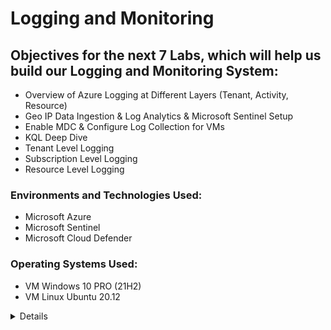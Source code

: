 # Logging and Monitoring

## Objectives for the next 7 Labs, which will help us build our Logging and Monitoring System:

- Overview of Azure Logging at Different Layers (Tenant, Activity, Resource)
- Geo IP Data Ingestion & Log Analytics & Microsoft Sentinel Setup
- Enable MDC & Configure Log Collection for VMs
- KQL Deep Dive
- Tenant Level Logging
- Subscription Level Logging
- Resource Level Logging

### Environments and Technologies Used:

- Microsoft Azure
- Microsoft Sentinel
- Microsoft Cloud Defender

### Operating Systems Used:

- VM Windows 10 PRO (21H2)
- VM Linux Ubuntu 20.12
<details close>

<div>

</summary>

  ## Here is an overview of Azure logging at different layers: tenant, subscription, and resource:
  
1. Tenant Level Logging: Azure allows you to enable logging at the tenant level, capturing logs for services and activities that span across your entire Azure tenant. This includes Azure AD logs, Azure Resource Manager logs, and more. Tenant-level logging provides a holistic view of activities and events across your Azure environment.

2. Subscription Level Logging: Logging can also be configured at the subscription level, allowing you to monitor and track activities specific to a particular Azure subscription. This includes capturing logs for resource deployments, management operations, and changes within the subscription.

3. Resource Level Logging: Azure provides the ability to enable logging at the resource level, focusing on specific Azure resources such as virtual machines, storage accounts, or databases. Resource-level logging offers detailed insights into the operations, performance metrics, and diagnostic data of individual resources.

By leveraging logging at these different layers, you can effectively monitor and analyze activities, detect security threats, troubleshoot issues, and ensure compliance across your Azure environment.

<p align="center">
<img src="https://i.imgur.com/lLaiDex.png" height="70%" width="70%" alt="Azure Free Account"/> 
</p>
<details close>

---

</summary>

  ## In this lab, we will utilize two GeoIP files to enhance our analysis capabilities. These files will allow us to correlate IP addresses and determine the geographical location from which the attacks originated. This information will provide valuable insights into the source of the attacks and help us strengthen our security measures. <b>

- To begin, we will download two IP files that are essential for our analysis. 

![image](https://user-images.githubusercontent.com/112146207/231026643-50acaa3b-3f83-4467-b6ee-49cf28ee2225.png)

- Next, we will access our Azure account and navigate to the "Storage accounts" section. From there, we will initiate a search for "Storage accounts" and select the option to "Create storage account." This will enable us to set up a new storage account in Azure.

<p align="center">
<img src="https://i.imgur.com/gjdNQ3d.png" height="70%" width="70%" alt="Azure Free Account"/> 
</p>

- While creating the storage account, please ensure that you place it under the "RG-Cyber-Lab" resource group. Additionally, specify a unique storage account name, select the desired region, and set the redundancy to locally-redundant storage (LRS). These configurations will ensure that the storage account is properly organized and aligned with the required specifications for our lab.

- It's important to remember that redundancy in cybersecurity plays a crucial role in enhancing fault tolerance. Fault tolerance refers to the system's ability to continue operating smoothly even in the event of a failure in one of its components. By implementing redundancy measures, such as locally-redundant storage (LRS) in our storage account, we ensure that our data remains available and protected even if certain components or systems encounter issues or failures.

<p align="center">
<img src="https://i.imgur.com/weQglom.png" height="70%" width="70%" alt="Azure Free Account"/> 
</p>
  
- After successfully creating the storage account, proceed to the search bar and enter "storage account" to locate and access the storage account within Azure. This will allow us to manage and configure the storage account according to our specific requirements. 
> Within the storage account, create a container named “ipgeodata”

<p align="center">
<img src="https://i.imgur.com/RMcy7Va.png" height="70%" width="70%" alt="Azure Free Account"/> 
</p>
  
- Click on ```ipgeodata``` and we will upload the 2 files we downloaded
> This might take a while since one of the files is very large, but patience is key! 

<p align="center">
<img src="https://i.imgur.com/6JGq0yO.png" height="70%" width="70%" alt="Azure Free Account"/> 
</p>

- We now need to generate SAS URLs for both of these files.
> A SAS (Shared Access Signature) is utilized to grant access to files on an individual basis, rather than providing unrestricted access to the entire container. It allows for more granular control and security by specifying the specific permissions and timeframe for which the access is granted.

- We will first copy the file names and jot them down on a notepad 

<p align="center">
<img src="https://i.imgur.com/iLc6Obf.png" height="70%" width="70%" alt="Azure Free Account"/> 
</p>
  
- To generate a SAS for the first file, right-click on its name and select the "Generate SAS" option. Ensure that you generate the SAS for the city blocks IPv4 file specifically. 

<p align="center">
<img src="https://i.imgur.com/DaESGBQ.png" height="70%" width="70%" alt="Azure Free Account"/> 
</p>
  
- Extend the expiration date, by setting it to be at least one year in the future, and then click on the "Generate SAS" button. After generating the SAS, make sure to copy the Blob SAS URL and save it in your notes for future reference. This SAS URL will be utilized later in the process, so it's crucial to keep it readily available.

- Allow me to explain the rationale behind this process. The purpose of generating the SAS URL is to provide it to the Log repository. The Log repository will utilize this SAS URL to access and read the data from the specified file in Azure Sentinel. This data will then be ingested into the Azure Sentinel database for further analysis and monitoring. We can anticipate exploring this integration in the upcoming steps, which will allow us to leverage the power of Azure Sentinel for efficient log management and analysis.

<p align="center">
<img src="https://i.imgur.com/JdqUeoP.png" height="70%" width="70%" alt="Azure Free Account"/> 
</p>
  
- The identical steps will be followed for the "City-Locations" file.

<p align="center">
<img src="https://i.imgur.com/iHJFjV6.png" height="70%" width="70%" alt="Azure Free Account"/> 
</p>
  
- It is crucial to have copied the Blob URLs to a notepad or another document, as we will be relying on them for further steps. Please ensure that you have securely saved the Blob URLs, as they will be necessary for our upcoming tasks and integrations.

<p align="center">
<img src="https://i.imgur.com/U6UO6vT.png" height="70%" width="70%" alt="Azure Free Account"/> 
</p>

- Our SIEM (Security Information and Event Management) solution will be configured to monitor our log analytics workspace. It will collect, analyze, and identify logs in real-time.

<p align="center">
<img src="https://i.imgur.com/NCuqbKt.png" height="70%" width="70%" alt="Azure Free Account"/> 
</p>
  
- To create a Log Analytics workspace, please navigate to portal.azure.com and use the search bar to find "log analytics workspace". Once located, click on the "Create" button to initiate the workspace creation process. 

> Enter your resource group, name, and region
> Click "create"

<p align="center">
<img src="https://i.imgur.com/VOSRAh3.png" height="70%" width="70%" alt="Azure Free Account"/> 
</p>

- We have created our Log Analytics workspace, which will be enriched with Geo data to correlate IP addresses and determine origins. Now, we will create our SIEM resource and establish a connection with the Log Analytics workspace. This integration will empower us to monitor and respond to security events effectively by utilizing the comprehensive log data collected within the workspace. It will enhance our cybersecurity capabilities and enable proactive threat management. 

- In the Azure portal, search for "Microsoft Sentinel" in the search bar and click "Create" to initiate the provisioning of the powerful security information and event management (SIEM) solution. 

- Afterward, select your Log Analytics workspace and click on the "Add" button to establish the connection between the Microsoft Sentinel SIEM solution and the Log Analytics workspace. 

<p align="center">
<img src="https://i.imgur.com/D72hGmc.png" height="70%" width="70%" alt="Azure Free Account"/> 
</p>

- Now, we will proceed to create two Watchlists within Azure Sentinel. Additionally, we will ingest CSV files containing geo-data from Azure Storage. These steps will enable us to leverage the Watchlists feature for advanced threat detection and response, while also enriching our security analytics with geo-location information.

<p align="center">
<img src="https://i.imgur.com/rRV673f.png" height="70%" width="70%" alt="Azure Free Account"/> 
</p>
  
- Let's add the following information exactly, using the Blob URLs that you previously copied and saved
- After you carefully fill it out, Review and create

<p align="center">
<img src="https://i.imgur.com/pT7Yffk.png" height="70%" width="70%" alt="Azure Free Account"/> 
</p>
<p align="center">
<img src="https://i.imgur.com/qj0WkUT.png" height="70%" width="70%" alt="Azure Free Account"/> 
</p>

- Let's replicate the same steps to create the second watchlist. Pay careful attention to filling in the details exactly as provided
  
<p align="center">
<img src="https://i.imgur.com/fQWcpY2.png" height="70%" width="70%" alt="Azure Free Account"/> 
</p>
<p align="center">
<img src="https://i.imgur.com/1pXDLiZ.png" height="70%" width="70%" alt="Azure Free Account"/> 
</p>  

- Now, we need to enable the upload or loading of these files from our storage account into Sentinel/Log Analytics Workspace. It's important to note that the larger file may take more than 24 hours to complete the process due to its size. Patience is required as the system processes and transfers the data from the storage account to the Log Analytics Workspace within Sentinel.

- In the Log Analytics workspace, we will execute queries to verify the presence of records from both watchlists, ensuring their visibility and accessibility. This step will confirm the successful ingestion of data from the watchlists into the Log Analytics workspace, enabling us to utilize the information for analysis and monitoring purposes.

- It should look something like this:

<p align="center">
<img src="https://i.imgur.com/jLEXBWl.png" height="70%" width="70%" alt="Azure Free Account"/> 
</p>
<details close>

---

</summary>

- In this segment, we will establish a Linux VM and configure the Windows security event logs from our Windows machine, along with the syslog logs from our Linux machine, to be sent to the log analytics workspace. Furthermore, we will configure logging for the NSG (Network Security Group), also referred to as mini firewalls, and transmit flow logs into the log analytics workspace. This comprehensive setup will allow us to centralize and analyze logs from various sources, enhancing our monitoring and security capabilities. 

- To create an additional Virtual Machine in Azure, ensure that you select the same Region, Resource Group, and VNet as the previous VM. Name this new VM "linux-vm" to maintain consistency across your deployment. 
- It is recommended to avoid choosing the 1 vcpu VM size due to its potential inability to generate logs during a DDoS attack. 
- For authentication purposes, opt to use a username and password instead of SSH keys to restrict access to the Virtual Machine.
- Finally, make sure that the Network Security Group (NSG) is set up to allow unrestricted traffic flow by permitting all types of traffic. This configuration will enable seamless communication and remove any restrictions imposed by the NSG on the flow of network traffic.

<p align="center">
<img src="https://i.imgur.com/ieyBzhM.png" height="70%" width="70%" alt="Azure Free Account"/> 
</p>
<p align="center">
<img src="https://i.imgur.com/zXLjrZf.png" height="70%" width="70%" alt="Azure Free Account"/> 
</p>

---
 
- To bolster the security of your Azure environment, our initial step will be to activate Microsoft Defender for Cloud for our subscription. 
  
<p align="center">
<img src="https://i.imgur.com/C33vLa3.png" height="70%" width="70%" alt="Azure Free Account"/> 
</p>   
<p align="center">
<img src="https://i.imgur.com/RHG1w2E.png" height="70%" width="70%" alt="Azure Free Account"/> 
</p>
  
- Make sure everything is checked off and that you have your resource group, subscription, and your log analytics workspace info.

<p align="center">
<img src="https://i.imgur.com/IYU9DdO.png" height="70%" width="70%" alt="Azure Free Account"/> 
</p>
  
- We're going to go ahead and enable the security policy since we will use it later on.

- Make sure to click on "security policy" and then click "Add more standards".

- We're going to add NIST 800-53: Security and privacy controls and Azure CIS 1.4.0 (latest version).
  
<p align="center">
<img src="https://i.imgur.com/NXbqskS.png" height="70%" width="70%" alt="Azure Free Account"/> 
</p>

- We will now enable Defender Plans for both VMs and SQL Instances on VMs to detect and respond to potential security threats.
  
- Go back to Microsoft Defender for Cloud and click on "environment settings" and we're going to do the same thing for our log analytics workspace.
  
<p align="center">
<img src="https://i.imgur.com/KS6IJJK.png" height="70%" width="70%" alt="Azure Free Account"/> 
</p>
<p align="center">
<img src="https://i.imgur.com/ixD4Uc5.png" height="70%" width="70%" alt="Azure Free Account"/> 
</p>
  
- Go to Data Collection to enable all events. Since the information originates from the Windows event log, we will configure the system to send security events to our designated log analytics workspace. This setup ensures that security-related events from Windows are seamlessly forwarded to the log analytics workspace for centralized monitoring and analysis.

<p align="center">
<img src="https://i.imgur.com/xncoHmZ.png" height="70%" width="70%" alt="Azure Free Account"/> 
</p>
  
- Next, we will proceed with the configuration of logging and log forwarding for our Network Security Group (NSG), often referred to as a mini firewall. 
  
- To begin, navigate to the Azure home page and select "Windows VM." From there, access the networking settings and locate the "windows-vm-nsg" option. This will allow us to proceed with the configuration and management of the Network Security Group associated with the Windows VM. 

<p align="center">
<img src="https://i.imgur.com/ycmjwxR.png" height="70%" width="70%" alt="Azure Free Account"/> 
</p>

- Next, we will generate Network Security Group (NSG) flow logs to capture relevant network traffic information.
  
<p align="center">
<img src="https://i.imgur.com/2PAAsVh.png" height="70%" width="70%" alt="Azure Free Account"/> 
</p>

- We will now do the same thing for our Linux VM.
  
<p align="center">
<img src="https://i.imgur.com/JSQM97Y.png" height="70%" width="70%" alt="Azure Free Account"/> 
</p>
<p align="center">
<img src="https://i.imgur.com/prUXTL1.png" height="70%" width="70%" alt="Azure Free Account"/> 
</p>

<details close>

---

</summary>
- In this segment, we will activate diagnostic settings for both Network Security Groups (NSGs). Enabling diagnostic settings allows us to capture and store valuable logs and metrics related to the NSGs, aiding in monitoring, analysis, and troubleshooting efforts for enhanced network security.
  
- To proceed, search for "VM" and select "Windows-VM" from the search results. Navigate to the networking section and click on your associated Network Security Group. From there, access the "diagnostic settings" and click on "add diagnostic setting." Fill in the required information and click "save" to finalize the configuration. 

<p align="center">
<img src="https://i.imgur.com/QOrUjcb.png" height="70%" width="70%" alt="Azure Free Account"/> 
</p>
  
- Follow the same process mentioned earlier for the Linux-VM.
  
<p align="center">
<img src="https://i.imgur.com/u5xdKYn.png" height="70%" width="70%" alt="Azure Free Account"/> 
</p>

- Next, we will integrate data connectors into our Virtual Machines (VMs) and establish data collection rules to gather relevant information. By adding data connectors and configuring data collection rules, we can effectively capture and analyze data from the VMs for monitoring and security purposes.
  
- To begin, navigate to Microsoft Sentinel and access the "data connectors" section. Search for "windows" and locate the "Windows security events via AMA" connector. Click on "open connector page" to proceed with the configuration. 

> Data Connectors in Microsoft Sentinel provide the ability to stream all security events from Windows machines connected to your workspace using the Windows agent. This integration allows you to leverage dashboards, create custom alerts, and enhance your investigation capabilities. By gaining deeper insights into your organization's network and bolstering your security operations, you can improve overall security posture and incident response effectiveness.

<p align="center">
<img src="https://i.imgur.com/94GlalH.png" height="70%" width="70%" alt="Azure Free Account"/> 
</p>

- Proceed by clicking on "create data collection rule" to initiate the process. This step enables the transfer of events and logs from our Virtual Machines (VMs) into the log analytics workspace. Fill in the necessary information, ensuring the proper configuration for seamless data collection and analysis.

<p align="center">
<img src="https://i.imgur.com/Iu6VqXH.png" height="70%" width="70%" alt="Azure Free Account"/> 
</p>

- Navigate to the "resources" section and select "add resources" to proceed with the next step.

<p align="center">
<img src="https://i.imgur.com/03wn7eo.png" height="70%" width="70%" alt="Azure Free Account"/> 
</p>

- Finally, after completing the necessary steps, the configuration should resemble the following representation. 

<p align="center">
<img src="https://i.imgur.com/03wn7eo.png" height="70%" width="70%" alt="Azure Free Account"/> 
</p>

- Now, let's repeat the same process for our Linux VM. Start by searching for "log analytics workspace" and access the "agents" section. From there, click on "Linux servers" and proceed to click on "Data collection rules." 
  
<p align="center">
<img src="https://i.imgur.com/iJHN4Wx.png" height="70%" width="70%" alt="Azure Free Account"/> 
</p>

- Click on the "Create" button to initiate the setup process for data collection rules on the Linux VM. 
  
<p align="center">
<img src="https://i.imgur.com/omUx1ii.png" height="70%" width="70%" alt="Azure Free Account"/> 
</p>

- Proceed to the "resources" section and select the Linux-VM from the available resources. 

<p align="center">
<img src="https://i.imgur.com/uLBIGKF.png" height="70%" width="70%" alt="Azure Free Account"/> 
</p>
  
- Next, let's add a data source for our Linux VM by selecting the "Linux Syslog" as the data source type. Ensure that the LOG_AUTH is set to LOG_DEBUG while leaving the other logs as "none." 
  
<p align="center">
<img src="https://i.imgur.com/5OHzKO6.png" height="70%" width="70%" alt="Azure Free Account"/> 
</p>

- After completing the necessary configurations, the final result should resemble the provided example. This indicates that the data source for the Linux VM has been successfully added, allowing for the collection and analysis of syslog data within the log analytics workspace.
  
<p align="center">
<img src="https://i.imgur.com/8fMpu0J.png" height="70%" width="70%" alt="Azure Free Account"/> 
</p>

- Return to the log analytics workspace and open a new window to verify that the collection of application logs is properly configured and operational.
  
<p align="center">
<img src="https://i.imgur.com/4A5wLJ1.png" height="70%" width="70%" alt="Azure Free Account"/> 
</p>

- After performing the necessary checks and configurations, the final result should resemble the provided example. 

<p align="center">
<img src="https://i.imgur.com/M6AUWi7.png" height="70%" width="70%" alt="Azure Free Account"/> 
</p>

Now, we will keep checking/ refreshing the log analytics agents tab and ensure the VMs show up there 
  
Go to "log analytics workspace" and then "agents" and make sure that your Windows and Linux VMs are showing up 
  
![image](https://user-images.githubusercontent.com/112146207/232349589-a0925f87-7c29-4b37-aa07-d1289f503c3e.png)

![image](https://user-images.githubusercontent.com/112146207/232349604-fbb882c4-332c-44d1-a4f2-ed38879289e5.png)

Type in "syslog" and click "run" and you should be able to see your logs coming in 
  
![image](https://user-images.githubusercontent.com/112146207/232672859-5c5ad373-9d24-42e6-a114-ee59c9e99ac6.png)
  
> We are now exploring KQL which is very similar to SQL 

> KQL helps us filter through logs to show us exactly what we want to find 
 
![image](https://user-images.githubusercontent.com/112146207/232673231-f23821d7-0627-43ed-80b9-5d0c7980ddc4.png)

- We will log in to our attack VM and fail a couple of logins against the Linux and Windows computers and observe them in the log analytics 
  
> Get the public IP address of your Windows VM

> Go to SSMS 

> Fail to login 3 times 

![image](https://user-images.githubusercontent.com/112146207/232674032-a4f854b3-7946-4d24-9b34-e2b16b10a153.png)
  
- Now fail to login an RDP 
  
![image](https://user-images.githubusercontent.com/112146207/232674353-95d1b883-5f04-42f4-a907-16f79cdbf617.png)
 
  We will now fail login 3 times for our Linux machine and 1 successful connection 

![image](https://user-images.githubusercontent.com/112146207/232672245-53df1c87-5d0b-4a2c-9917-00bd40a845ee.png)

We can now go to "log Analytics" 

The KQL query will look at the SSMS Authentication logs on the Windows computer

We can see that the IP address is that of the attack VM
  
![image](https://user-images.githubusercontent.com/112146207/232676039-4441b94f-6f57-4e85-9d65-ae3c1c8bb345.png)
  
We will check our Linux failed authentication attempts 
  
We can see the times I tried to log in using an incorrect user and password 
  
![image](https://user-images.githubusercontent.com/112146207/232676715-cb74bdf0-52a7-46d6-af05-ed6267308bfd.png)

![image](https://user-images.githubusercontent.com/112146207/232676902-4c080307-0cbf-49ee-b609-7bd7309dc3e1.png)

We will now check the failed RDP failures 
  
![image](https://user-images.githubusercontent.com/112146207/232677531-d8b20f1d-f561-4105-9585-70e24baae515.png)
<details close>

---

</summary>

In this section, we will bring tenant-level logs from Azure Active Directory 
 
The most important part of this lab is to get the "Azure Active Directory Premium P2"

Go to Active Directory> Licenses > All products

Then click "add" and you should be able to see the free trial to Premium P2

After that is all set and done 

Search "Azure AD" go to "Security" then click "Identity Protection" and find "User Risk Policy"

Make sure that you have a user risk policy on 

Sign-in risk policy should also be on 
  
![image](https://user-images.githubusercontent.com/112146207/232914636-98383955-f4f8-412b-a5e4-f6a941508934.png)
  
Go to Azure AD and search for "diagnostic settings"

We will configure which logs we want to be collected 
 
![image](https://user-images.githubusercontent.com/112146207/232916264-d04e3c5f-4979-4282-855a-31a275df883e.png)
  
In Azure AD look for "users" and create a new user 

![image](https://user-images.githubusercontent.com/112146207/232917967-8c2786ca-1d8c-4afb-a201-a16d9cd01ad1.png)

Next, we will assign our dummy_user the role of Global Administrator 
  
![image](https://user-images.githubusercontent.com/112146207/232919275-093723f3-579e-4587-a580-0954f07d08a2.png)
  
Now we have to delete our dummy_user
  
![image](https://user-images.githubusercontent.com/112146207/232920249-a0fa6588-8650-48fd-b009-6a6f39b30a0f.png)
  
We will now simulate a brute force attack against AAD

Then we will observe those logs in the work analytics workspace 
  
First, get your V.S code 
  
![image](https://user-images.githubusercontent.com/112146207/233215613-0b2e01f1-1f40-4a80-8aff-4a872309ae60.png)

Run the "AAD-Brute-Force-Success-Simulator.ps1" from within your attack-VM
  
![image](https://user-images.githubusercontent.com/112146207/233221860-106b7e3f-b176-4f47-bf82-b2a0d54202df.png)
  
 We now go back to our log analytics workspace 

Click on "logs" 

We are using KQL to query logs we want to see
  
![image](https://user-images.githubusercontent.com/112146207/233224548-ad887a59-bd80-48a3-b4a3-2f0196f4b52e.png)

<details close>

In this lab, we will bring in subscription-level logging (activity log)
  
First, we will export Azure Activity Logs to the log analytics workspace 
  
Go to "Azure monitor" click "activity log" and find "export activity logs" 

From there click "Add diagnostic setting" 
  
![image](https://user-images.githubusercontent.com/112146207/233226463-261d0029-d59e-4f6e-b392-3c1e63b47e68.png)

We will now create a new resource group named "Scratch-Resource Group" and "critical infrastructure wastewater" 

![image](https://user-images.githubusercontent.com/112146207/233227240-5c494dbb-0dec-4649-9aaf-d55845edeb6f.png)

We will now delete the resource groups we just created 

The reason for this is that we want to generate logs and observe them 
  
We will produce test lab queries 

This is to better understand KQL and how to use it to filter through log activity
  
![image](https://user-images.githubusercontent.com/112146207/233230084-af667fea-5b7e-4fb4-81f2-a1d43227e4e4.png) 
<details close>

---

</summary>
  
In this lab, we will collect logs for our blob storage and our key vault

We will Configure logging for our storage account by enabling diagnostic settings for blob storage

![image](https://user-images.githubusercontent.com/112146207/233239472-a29723af-0560-45ea-86f6-b604f8475c7a.png)
  
Generate some Logs for Azure Storage (read some blobs/files)
  
![image](https://user-images.githubusercontent.com/112146207/233239985-f46c4019-6955-484d-81d3-109330c46641.png)
  
We are going to create a diagnostic setting to enable logging of the key vault
  
![image](https://user-images.githubusercontent.com/112146207/233242773-15eb31ee-af85-465c-8829-396201ab2934.png)

We will now configure logging for our key vault 
  
First, we will create a Key Vault Instance
  
![image](https://user-images.githubusercontent.com/112146207/233240688-6d9b72f0-2e52-47cd-8a62-022ed5cf76ae.png)

- Now we will add a secret to Key Vault called “Tenant-Global-Admin-Password” with a made-up password
  
![image](https://user-images.githubusercontent.com/112146207/233241999-ced3fa1c-47a4-4f10-b861-b336ea2cd6c2.png)

- Generate some Logs for Key Vault by reading this secret within the Azure Portal

> Observe the Logs (they may take a moment to appear) -  Use the KQL Query Cheat Sheet
